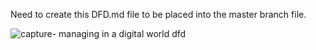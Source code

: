 Need to create this DFD.md file to be placed into the master branch file. 

















![capture- managing in a digital world dfd](https://cloud.githubusercontent.com/assets/21319985/19053234/a9ac749e-897f-11e6-9c14-0f64c64d3c39.PNG)

